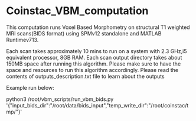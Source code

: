 # Coinstac_VBM_computation
This computation runs Voxel Based Morphometry on structural T1 weighted MRI scans(BIDS format) using SPMv12 standalone and MATLAB Runtimev713.

Each scan takes approximately 10 mins to run on a system with 2.3 GHz,i5 equivalent processor, 8GB RAM. Each scan output directory takes about 150MB space after running this algorithm. Please make sure to have the space and resources to run this algorithm accordingly. Please read the contents of outputs_description.txt file to learn about the outputs

Example run below:

python3 /root/vbm_scripts/run_vbm_bids.py '{"input_bids_dir":"/root/data/bids_input","temp_write_dir":"/root/coinstac/tmp/"}'
